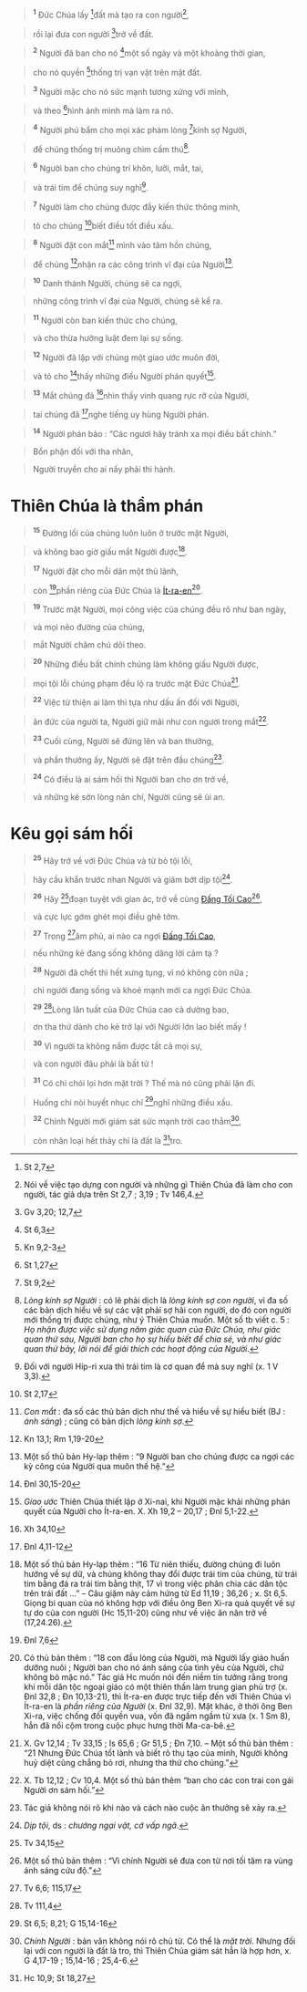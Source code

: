 > <sup><b>1</b></sup> Đức Chúa lấy [^1@-fdfe272b-806d-40f3-8557-d50c987dbcd7]đất mà tạo ra con người[^1-fdfe272b-806d-40f3-8557-d50c987dbcd7],
>


> rồi lại đưa con người [^2@-fdfe272b-806d-40f3-8557-d50c987dbcd7]trở về đất.
>


> <sup><b>2</b></sup> Người đã ban cho nó [^3@-fdfe272b-806d-40f3-8557-d50c987dbcd7]một số ngày và một khoảng thời gian,
>


> cho nó quyền [^4@-fdfe272b-806d-40f3-8557-d50c987dbcd7]thống trị vạn vật trên mặt đất.
>


> <sup><b>3</b></sup> Người mặc cho nó sức mạnh tương xứng với mình,
>


> và theo [^5@-fdfe272b-806d-40f3-8557-d50c987dbcd7]hình ảnh mình mà làm ra nó.
>


> <sup><b>4</b></sup> Người phú bẩm cho mọi xác phàm lòng [^6@-fdfe272b-806d-40f3-8557-d50c987dbcd7]kính sợ Người,
>


> để chúng thống trị muông chim cầm thú[^2-fdfe272b-806d-40f3-8557-d50c987dbcd7].
>


> <sup><b>6</b></sup> Người ban cho chúng trí khôn, lưỡi, mắt, tai,
>


> và trái tim để chúng suy nghĩ[^3-fdfe272b-806d-40f3-8557-d50c987dbcd7].
>


> <sup><b>7</b></sup> Người làm cho chúng được đầy kiến thức thông minh,
>


> tỏ cho chúng [^7@-fdfe272b-806d-40f3-8557-d50c987dbcd7]biết điều tốt điều xấu.
>


> <sup><b>8</b></sup> Người đặt con mắt[^4-fdfe272b-806d-40f3-8557-d50c987dbcd7] mình vào tâm hồn chúng,
>


> để chúng [^8@-fdfe272b-806d-40f3-8557-d50c987dbcd7]nhận ra các công trình vĩ đại của Người[^5-fdfe272b-806d-40f3-8557-d50c987dbcd7].
>


> <sup><b>10</b></sup> Danh thánh Người, chúng sẽ ca ngợi,
>


> những công trình vĩ đại của Người, chúng sẽ kể ra.
>


> <sup><b>11</b></sup> Người còn ban kiến thức cho chúng,
>


> và cho thừa hưởng luật đem lại sự sống.
>


> <sup><b>12</b></sup> Người đã lập với chúng một giao ước muôn đời,
>


> và tỏ cho [^9@-fdfe272b-806d-40f3-8557-d50c987dbcd7]thấy những điều Người phán quyết[^6-fdfe272b-806d-40f3-8557-d50c987dbcd7].
>


> <sup><b>13</b></sup> Mắt chúng đã [^10@-fdfe272b-806d-40f3-8557-d50c987dbcd7]nhìn thấy vinh quang rực rỡ của Người,
>


> tai chúng đã [^11@-fdfe272b-806d-40f3-8557-d50c987dbcd7]nghe tiếng uy hùng Người phán.
>


> <sup><b>14</b></sup> Người phán bảo : “Các ngươi hãy tránh xa mọi điều bất chính.”
>


> Bổn phận đối với tha nhân,
>


> Người truyền cho ai nấy phải thi hành.
>


# Thiên Chúa là thẩm phán

> <sup><b>15</b></sup> Đường lối của chúng luôn luôn ở trước mặt Người,
>


> và không bao giờ giấu mắt Người được[^7-fdfe272b-806d-40f3-8557-d50c987dbcd7].
>


> <sup><b>17</b></sup> Người đặt cho mỗi dân một thủ lãnh,
>


> còn [^12@-fdfe272b-806d-40f3-8557-d50c987dbcd7]phần riêng của Đức Chúa là [Ít-ra-en]()[^8-fdfe272b-806d-40f3-8557-d50c987dbcd7].
>


> <sup><b>19</b></sup> Trước mặt Người, mọi công việc của chúng đều rõ như ban ngày,
>


> và mọi nẻo đường của chúng,
>


> mắt Người chăm chú dõi theo.
>


> <sup><b>20</b></sup> Những điều bất chính chúng làm không giấu Người được,
>


> mọi tội lỗi chúng phạm đều lộ ra trước mặt Đức Chúa[^9-fdfe272b-806d-40f3-8557-d50c987dbcd7].
>


> <sup><b>22</b></sup> Việc từ thiện ai làm thì tựa như dấu ấn đối với Người,
>


> ân đức của người ta, Người giữ mãi như con ngươi trong mắt[^10-fdfe272b-806d-40f3-8557-d50c987dbcd7].
>


> <sup><b>23</b></sup> Cuối cùng, Người sẽ đứng lên và ban thưởng,
>


> và phần thưởng ấy, Người sẽ đặt trên đầu chúng[^11-fdfe272b-806d-40f3-8557-d50c987dbcd7].
>


> <sup><b>24</b></sup> Có điều là ai sám hối thì Người ban cho ơn trở về,
>


> và những kẻ sờn lòng nản chí, Người cũng sẽ ủi an.
>


# Kêu gọi sám hối

> <sup><b>25</b></sup> Hãy trở về với Đức Chúa và từ bỏ tội lỗi,
>


> hãy cầu khẩn trước nhan Người và giảm bớt dịp tội[^12-fdfe272b-806d-40f3-8557-d50c987dbcd7].
>


> <sup><b>26</b></sup> Hãy [^13@-fdfe272b-806d-40f3-8557-d50c987dbcd7]đoạn tuyệt với gian ác, trở về cùng [Đấng Tối Cao]()[^13-fdfe272b-806d-40f3-8557-d50c987dbcd7],
>


> và cực lực gớm ghét mọi điều ghê tởm.
>


> <sup><b>27</b></sup> Trong [^14@-fdfe272b-806d-40f3-8557-d50c987dbcd7]âm phủ, ai nào ca ngợi [Đấng Tối Cao](),
>


> nếu những kẻ đang sống không dâng lời cảm tạ ?
>


> <sup><b>28</b></sup> Người đã chết thì hết xưng tụng, vì nó không còn nữa ;
>


> chỉ người đang sống và khoẻ mạnh mới ca ngợi Đức Chúa.
>


> <sup><b>29</b></sup> [^15@-fdfe272b-806d-40f3-8557-d50c987dbcd7]Lòng lân tuất của Đức Chúa cao cả dường bao,
>


> ơn tha thứ dành cho kẻ trở lại với Người lớn lao biết mấy !
>


> <sup><b>30</b></sup> Vì người ta không nắm được tất cả mọi sự,
>


> và con người đâu phải là bất tử !
>


> <sup><b>31</b></sup> Có chi chói lọi hơn mặt trời ? Thế mà nó cũng phải lặn đi.
>


> Huống chi nòi huyết nhục chỉ [^16@-fdfe272b-806d-40f3-8557-d50c987dbcd7]nghĩ những điều xấu.
>


> <sup><b>32</b></sup> Chính Người mới giám sát sức mạnh trời cao thẳm[^14-fdfe272b-806d-40f3-8557-d50c987dbcd7],
>


> còn nhân loại hết thảy chỉ là đất là [^17@-fdfe272b-806d-40f3-8557-d50c987dbcd7]tro.
>

[^1-fdfe272b-806d-40f3-8557-d50c987dbcd7]: Nói về việc tạo dựng con người và những gì Thiên Chúa đã làm cho con người, tác giả dựa trên St 2,7 ; 3,19 ; Tv 146,4.
[^2-fdfe272b-806d-40f3-8557-d50c987dbcd7]: *Lòng kính sợ Người* : có lẽ phải dịch là *lòng kính sợ con người*, vì đa số các bản dịch hiểu về sự các vật phải sợ hãi con người, do đó con người mới thống trị được chúng, như ý Thiên Chúa muốn. Một số tb viết c. 5 : *Họ nhận được việc sử dụng năm giác quan của Đức Chúa, như giác quan thứ sáu, Người ban cho họ sự hiểu biết để chia sẻ, và như giác quan thứ bảy, lời nói để giải thích các hoạt động của Người*.
[^3-fdfe272b-806d-40f3-8557-d50c987dbcd7]: Đối với người Híp-ri xưa thì trái tim là cơ quan để mà suy nghĩ (x. 1 V 3,3).
[^4-fdfe272b-806d-40f3-8557-d50c987dbcd7]: *Con mắt* : đa số các thủ bản dịch như thế và hiểu về sự hiểu biết (BJ : *ánh sáng*) ; cũng có bản dịch *lòng kính sợ*.
[^5-fdfe272b-806d-40f3-8557-d50c987dbcd7]: Một số thủ bản Hy-lạp thêm : “9 Người ban cho chúng được ca ngợi các kỳ công của Người qua muôn thế hệ.”
[^6-fdfe272b-806d-40f3-8557-d50c987dbcd7]: *Giao ước* Thiên Chúa thiết lập ở Xi-nai, khi Người mặc khải những phán quyết của Người cho Ít-ra-en. X. Xh 19,2 – 20,17 ; Đnl 5,1-22.
[^7-fdfe272b-806d-40f3-8557-d50c987dbcd7]: Một số thủ bản Hy-lạp thêm : “16 Từ niên thiếu, đường chúng đi luôn hướng về sự dữ, và chúng không thay đổi được trái tim của chúng, từ trái tim bằng đá ra trái tim bằng thịt, 17 vì trong việc phân chia các dân tộc trên trái đất ...” – Câu giặm này cảm hứng từ Ed 11,19 ; 36,26 ; x. St 6,5. Giọng bi quan của nó không hợp với điều ông Ben Xi-ra quả quyết về sự tự do của con người (Hc 15,11-20) cũng như về việc ăn năn trở về (17,24.26).
[^8-fdfe272b-806d-40f3-8557-d50c987dbcd7]: Có thủ bản thêm : “18 con đầu lòng của Người, mà Người lấy giáo huấn dưỡng nuôi ; Người ban cho nó ánh sáng của tình yêu của Người, chứ không bỏ mặc nó.” Tác giả Hc muốn nói đến niềm tin tưởng rằng trong khi mỗi dân tộc ngoại giáo có một thiên thần làm trung gian phù trợ (x. Đnl 32,8 ; Đn 10,13-21), thì Ít-ra-en được trực tiếp đến với Thiên Chúa vì Ít-ra-en là *phần riêng của Người* (x. Đnl 32,9). Mặt khác, ở thời ông Ben Xi-ra, việc chống đối quyền vua, vốn đã ngấm ngầm từ xưa (x. 1 Sm 8), hẳn đã nổi cộm trong cuộc phục hưng thời Ma-ca-bê.
[^9-fdfe272b-806d-40f3-8557-d50c987dbcd7]: X. Gv 12,14 ; Tv 33,15 ; Is 65,6 ; Gr 51,5 ; Đn 7,10. – Một số thủ bản thêm : “21 Nhưng Đức Chúa tốt lành và biết rõ thụ tạo của mình, Người không huỷ diệt cũng chẳng bỏ rơi, nhưng tha thứ cho chúng.”
[^10-fdfe272b-806d-40f3-8557-d50c987dbcd7]: X. Tb 12,12 ; Cv 10,4. Một số thủ bản thêm “ban cho các con trai con gái Người ơn sám hối.”
[^11-fdfe272b-806d-40f3-8557-d50c987dbcd7]: Tác giả không nói rõ khi nào và cách nào cuộc ân thưởng sẽ xảy ra.
[^12-fdfe272b-806d-40f3-8557-d50c987dbcd7]: *Dịp tội*, ds : *chướng ngại vật, cớ vấp ngã*.
[^13-fdfe272b-806d-40f3-8557-d50c987dbcd7]: Một số thủ bản thêm : “Vì chính Người sẽ đưa con từ nơi tối tăm ra vùng ánh sáng cứu độ.”
[^14-fdfe272b-806d-40f3-8557-d50c987dbcd7]: *Chính Người* : bản văn không nói rõ chủ từ. Có thể là *mặt trời*. Nhưng đối lại với con người là đất là tro, thì Thiên Chúa giám sát hẳn là hợp hơn, x. G 4,17-19 ; 15,14-16 ; 25,4-6.
[^1@-fdfe272b-806d-40f3-8557-d50c987dbcd7]: St 2,7
[^2@-fdfe272b-806d-40f3-8557-d50c987dbcd7]: Gv 3,20; 12,7
[^3@-fdfe272b-806d-40f3-8557-d50c987dbcd7]: St 6,3
[^4@-fdfe272b-806d-40f3-8557-d50c987dbcd7]: Kn 9,2-3
[^5@-fdfe272b-806d-40f3-8557-d50c987dbcd7]: St 1,27
[^6@-fdfe272b-806d-40f3-8557-d50c987dbcd7]: St 9,2
[^7@-fdfe272b-806d-40f3-8557-d50c987dbcd7]: St 2,17
[^8@-fdfe272b-806d-40f3-8557-d50c987dbcd7]: Kn 13,1; Rm 1,19-20
[^9@-fdfe272b-806d-40f3-8557-d50c987dbcd7]: Đnl 30,15-20
[^10@-fdfe272b-806d-40f3-8557-d50c987dbcd7]: Xh 34,10
[^11@-fdfe272b-806d-40f3-8557-d50c987dbcd7]: Đnl 4,11-12
[^12@-fdfe272b-806d-40f3-8557-d50c987dbcd7]: Đnl 7,6
[^13@-fdfe272b-806d-40f3-8557-d50c987dbcd7]: Tv 34,15
[^14@-fdfe272b-806d-40f3-8557-d50c987dbcd7]: Tv 6,6; 115,17
[^15@-fdfe272b-806d-40f3-8557-d50c987dbcd7]: Tv 111,4
[^16@-fdfe272b-806d-40f3-8557-d50c987dbcd7]: St 6,5; 8,21; G 15,14-16
[^17@-fdfe272b-806d-40f3-8557-d50c987dbcd7]: Hc 10,9; St 18,27